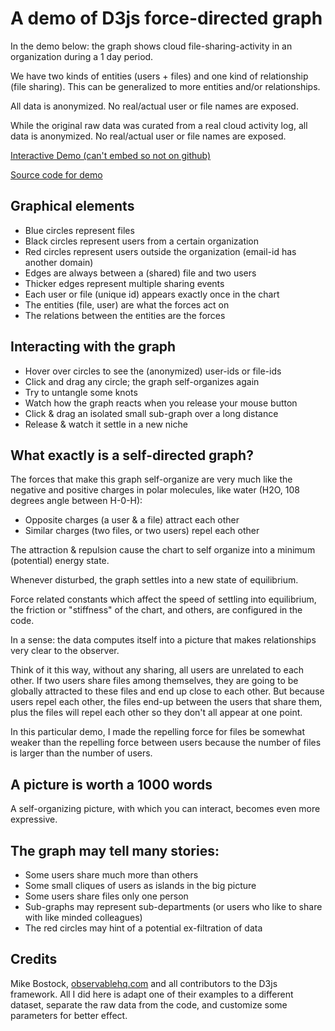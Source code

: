 # A demo of D3js force-directed graph

In the demo below: the graph shows cloud file-sharing-activity
in an organization during a 1 day period.

We have two kinds of entities (users + files) and one kind of
relationship (file sharing). This can be generalized to more entities
and/or relationships.

All data is anonymized. No real/actual user or file names are exposed.

While the original raw data was curated from a real cloud activity log,
all data is anonymized. No real/actual user or file names are exposed.

<!-- iframe src="./index.html">Interactive force-directed chart</iframe -->

[Interactive Demo (can't embed so not on github)](https://finance.yendor.com/ML/fileshare-3djs/)

[Source code for demo](./index.html)

## Graphical elements

  - Blue circles represent files
  - Black circles represent users from a certain organization
  - Red circles represent users outside the organization (email-id has another domain)
  - Edges are always between a (shared) file and two users
  - Thicker edges represent multiple sharing events
  - Each user or file (unique id) appears exactly once in the chart
  - The entities (file, user) are what the forces act on
  - The relations between the entities are the forces

## Interacting with the graph

  - Hover over circles to see the (anonymized) user-ids or file-ids
  - Click and drag any circle; the graph self-organizes again
  - Try to untangle some knots
  - Watch how the graph reacts when you release your mouse button
  - Click & drag an isolated small sub-graph over a long distance
  - Release & watch it settle in a new niche

## What exactly is a self-directed graph?

The forces that make this graph self-organize are very much like the
negative and positive charges in polar molecules, like water (H2O, 108
degrees angle between H-0-H):

  - Opposite charges (a user & a file) attract each other
  - Similar charges (two files, or two users) repel each other

The attraction & repulsion cause the chart to self organize into
a minimum (potential) energy state.

Whenever disturbed, the graph settles into a new state of equilibrium.

Force related constants which affect the speed of settling into
equilibrium, the friction or "stiffness" of the chart, and others,
are configured in the code.

In a sense: the data computes itself into a picture that makes
relationships very clear to the observer.

Think of it this way, without any sharing, all users are unrelated to
each other. If two users share files among themselves, they are going to
be globally attracted to these files and end up close to each other. But
because users repel each other, the files end-up between the users that
share them, plus the files will repel each other so they don't all
appear at one point.

In this particular demo, I made the repelling force for files
be somewhat weaker than the repelling force between users because the
number of files is larger than the number of users.


## A picture is worth a 1000 words

A self-organizing picture, with which you can interact,
becomes even more expressive.

## The graph may tell many stories:

  - Some users share much more than others
  - Some small cliques of users as islands in the big picture
  - Some users share files only one person
  - Sub-graphs may represent sub-departments (or users who like to share with like minded colleagues)
  - The red circles may hint of a potential ex-filtration of data

## Credits

Mike Bostock, [observablehq.com](https://observablehq.com/) and all
contributors to the D3js framework. All I did here is adapt one of their
examples to a different dataset, separate the raw data from the code,
and customize some parameters for better effect.
